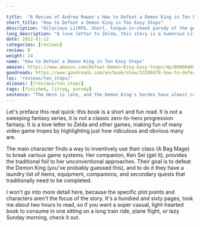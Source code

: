 ```yaml
---

title:  "A Review of Andrew Rowes's How to Defeat a Demon King in Ten Easy Steps. Hilarious love letter to Zelda."
short_title: "How to Defeat a Demon King in Ten Easy Steps"
description: "Hilarious LitRPG. Short, tongue-in-cheek parody of the genre, it's great fun."
long_description: "A love letter to Zelda, this story is a humorous LitRPG take on if an actual video game story came to life."
date: 2022-01-12
categories: [reviews]
review: B
weight: 24
name: "How to Defeat a Demon King in Ten Easy Steps"
amazon: https://www.amazon.com/Defeat-Demon-King-Easy-Steps/dp/B086R4N2YC
goodreads: https://www.goodreads.com/en/book/show/53300479-how-to-defeat-a-demon-king-in-ten-easy-steps
loc: 'reviews/ten_steps/'
aliases: [/reviews/ten_steps]
tags: [finished, litrpg, parody]
sentence: "The Hero is late, and the Demon King's hordes have almost conquered humanity."
---
```



Let's preface this real quick: this book is a short and fun read. It is not a sweeping fantasy series, it is not a classic zero-to-hero progression fantasy. It is a love letter to Zelda and other games, making fun of many video game tropes by highlighting just how ridiculous and obvious many are.

The main character finds a way to inventively use their class (A Bag Mage) to break various game systems. Her companion, Ken Sei (get it), provides the traditional foil to her unconventional approaches. Their goal is to defeat the Demon King (you've probably guessed this), and to do it they have a laundry list of items, equipment, companions, and secondary quests that traditionally need to be completed.

I won't go into more detail here, because the specific plot points and characters aren't the focus of the story. It's a hundred and sixty pages, took me about two hours to read, so if you want a super casual, light-hearted book to consume in one sitting on a long train ride, plane flight, or lazy Sunday morning, check it out.